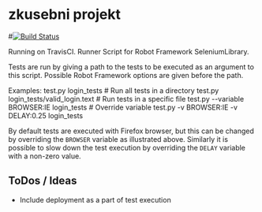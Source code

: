 # zkusebni projekt



#[![Build Status](https://travis-ci.org/marcel-veselka/testlink-qa-robot.svg?branch=master)](https://travis-ci.org/marcel-veselka/testlink-qa-robot)


Running on TravisCI. Runner Script for Robot Framework SeleniumLibrary.

Tests are run by giving a path to the tests to be executed as an argument to
this script. Possible Robot Framework options are given before the path.

Examples:
  test.py login_tests                        # Run all tests in a directory
  test.py login_tests/valid_login.text       # Run tests in a specific file
  test.py --variable BROWSER:IE login_tests  # Override variable
  test.py -v BROWSER:IE -v DELAY:0.25 login_tests

By default tests are executed with Firefox browser, but this can be changed
by overriding the `BROWSER` variable as illustrated above. Similarly it is
possible to slow down the test execution by overriding the `DELAY` variable
with a non-zero value.


## ToDos / Ideas 
- Include deployment as a part of test execution
